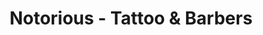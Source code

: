 ---
title: "Notorious - Tattoo & Barbers"
url: /coventry/notorious-tattoo-and-barbers/
shop: hairdresser
---